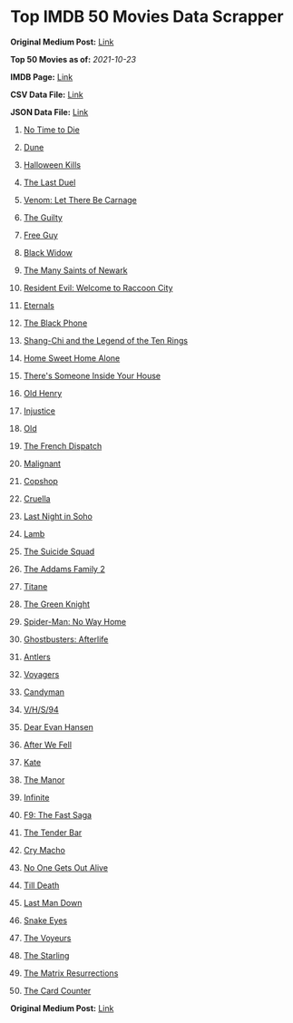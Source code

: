 # Top IMDB 50 Movies Data Scrapper

**Original Medium Post:** [Link](https://medium.com/@nishantsahoo/which-movie-should-i-watch-5c83a3c0f5b1) 

**Top 50 Movies as of:** _2021-10-23_

**IMDB Page:** [Link](http://www.imdb.com/search/title?release_date=2021,2021&title_type=feature)

**CSV Data File:** [Link](/Data/data.csv)

**JSON Data File:** [Link](/Data/data.json)

1. [No Time to Die](https://www.imdb.com/title/tt2382320/?ref_=adv_li_tt)

2. [Dune](https://www.imdb.com/title/tt1160419/?ref_=adv_li_tt)

3. [Halloween Kills](https://www.imdb.com/title/tt10665338/?ref_=adv_li_tt)

4. [The Last Duel](https://www.imdb.com/title/tt4244994/?ref_=adv_li_tt)

5. [Venom: Let There Be Carnage](https://www.imdb.com/title/tt7097896/?ref_=adv_li_tt)

6. [The Guilty](https://www.imdb.com/title/tt9421570/?ref_=adv_li_tt)

7. [Free Guy](https://www.imdb.com/title/tt6264654/?ref_=adv_li_tt)

8. [Black Widow](https://www.imdb.com/title/tt3480822/?ref_=adv_li_tt)

9. [The Many Saints of Newark](https://www.imdb.com/title/tt8110232/?ref_=adv_li_tt)

10. [Resident Evil: Welcome to Raccoon City](https://www.imdb.com/title/tt6920084/?ref_=adv_li_tt)

11. [Eternals](https://www.imdb.com/title/tt9032400/?ref_=adv_li_tt)

12. [The Black Phone](https://www.imdb.com/title/tt7144666/?ref_=adv_li_tt)

13. [Shang-Chi and the Legend of the Ten Rings](https://www.imdb.com/title/tt9376612/?ref_=adv_li_tt)

14. [Home Sweet Home Alone](https://www.imdb.com/title/tt11012066/?ref_=adv_li_tt)

15. [There's Someone Inside Your House](https://www.imdb.com/title/tt8150814/?ref_=adv_li_tt)

16. [Old Henry](https://www.imdb.com/title/tt12731980/?ref_=adv_li_tt)

17. [Injustice](https://www.imdb.com/title/tt5012504/?ref_=adv_li_tt)

18. [Old](https://www.imdb.com/title/tt10954652/?ref_=adv_li_tt)

19. [The French Dispatch](https://www.imdb.com/title/tt8847712/?ref_=adv_li_tt)

20. [Malignant](https://www.imdb.com/title/tt3811906/?ref_=adv_li_tt)

21. [Copshop](https://www.imdb.com/title/tt5748448/?ref_=adv_li_tt)

22. [Cruella](https://www.imdb.com/title/tt3228774/?ref_=adv_li_tt)

23. [Last Night in Soho](https://www.imdb.com/title/tt9639470/?ref_=adv_li_tt)

24. [Lamb](https://www.imdb.com/title/tt9812474/?ref_=adv_li_tt)

25. [The Suicide Squad](https://www.imdb.com/title/tt6334354/?ref_=adv_li_tt)

26. [The Addams Family 2](https://www.imdb.com/title/tt11125620/?ref_=adv_li_tt)

27. [Titane](https://www.imdb.com/title/tt10944760/?ref_=adv_li_tt)

28. [The Green Knight](https://www.imdb.com/title/tt9243804/?ref_=adv_li_tt)

29. [Spider-Man: No Way Home](https://www.imdb.com/title/tt10872600/?ref_=adv_li_tt)

30. [Ghostbusters: Afterlife](https://www.imdb.com/title/tt4513678/?ref_=adv_li_tt)

31. [Antlers](https://www.imdb.com/title/tt7740510/?ref_=adv_li_tt)

32. [Voyagers](https://www.imdb.com/title/tt9664108/?ref_=adv_li_tt)

33. [Candyman](https://www.imdb.com/title/tt9347730/?ref_=adv_li_tt)

34. [V/H/S/94](https://www.imdb.com/title/tt14867006/?ref_=adv_li_tt)

35. [Dear Evan Hansen](https://www.imdb.com/title/tt9357050/?ref_=adv_li_tt)

36. [After We Fell](https://www.imdb.com/title/tt13069986/?ref_=adv_li_tt)

37. [Kate](https://www.imdb.com/title/tt7737528/?ref_=adv_li_tt)

38. [The Manor](https://www.imdb.com/title/tt13372794/?ref_=adv_li_tt)

39. [Infinite](https://www.imdb.com/title/tt6654210/?ref_=adv_li_tt)

40. [F9: The Fast Saga](https://www.imdb.com/title/tt5433138/?ref_=adv_li_tt)

41. [The Tender Bar](https://www.imdb.com/title/tt3108894/?ref_=adv_li_tt)

42. [Cry Macho](https://www.imdb.com/title/tt1924245/?ref_=adv_li_tt)

43. [No One Gets Out Alive](https://www.imdb.com/title/tt13056008/?ref_=adv_li_tt)

44. [Till Death](https://www.imdb.com/title/tt11804152/?ref_=adv_li_tt)

45. [Last Man Down](https://www.imdb.com/title/tt12335692/?ref_=adv_li_tt)

46. [Snake Eyes](https://www.imdb.com/title/tt8404256/?ref_=adv_li_tt)

47. [The Voyeurs](https://www.imdb.com/title/tt11235772/?ref_=adv_li_tt)

48. [The Starling](https://www.imdb.com/title/tt5164438/?ref_=adv_li_tt)

49. [The Matrix Resurrections](https://www.imdb.com/title/tt10838180/?ref_=adv_li_tt)

50. [The Card Counter](https://www.imdb.com/title/tt11196036/?ref_=adv_li_tt)

**Original Medium Post:** [Link](https://medium.com/@nishantsahoo/which-movie-should-i-watch-5c83a3c0f5b1) 
